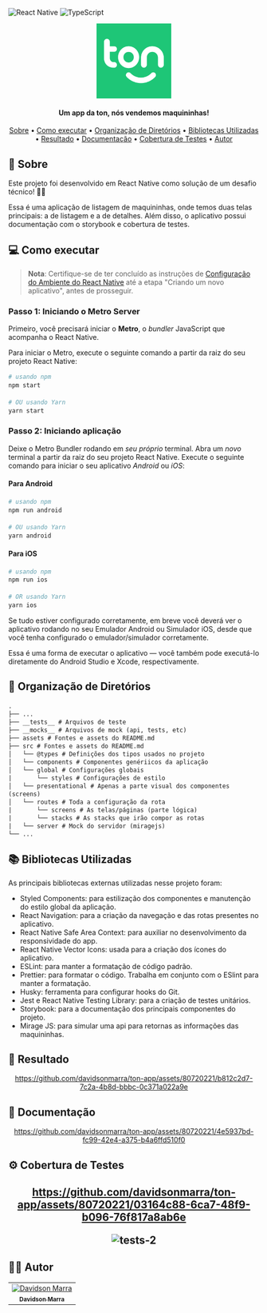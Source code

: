![React Native](https://img.shields.io/badge/react_native-%2320232a.svg?style=for-the-badge&logo=react&logoColor=%2361DAFB)
![TypeScript](https://img.shields.io/badge/typescript-%23007ACC.svg?style=for-the-badge&logo=typescript&logoColor=white)

<div align="center">
  <img align="center" alt="Logo do app" src="./assets/icon-ton.png" width=150>
</div>
<h4 align="center">Um app da ton, nós vendemos maquininhas!</h4>
<p align="center">
 <a href="#sobre">Sobre</a> •
 <a href="#executar">Como executar</a> • 
 <a href="#dir">Organização de Diretórios</a> • 
 <a href="#libs">Bibliotecas Utilizadas</a> • 
 <a href="#resultado">Resultado</a> • 
 <a href="#doc">Documentação</a> • 
 <a href="#tests">Cobertura de Testes</a> • 
 <a href="#autor">Autor</a>
</p>

<h2 id="sobre">🧾 Sobre</h2>
<p>Este projeto foi desenvolvido em React Native como solução de um desafio técnico! 👨‍💻</p>
<p>Essa é uma aplicação de listagem de maquininhas, onde temos duas telas principais: a de listagem e a de detalhes. Além disso, o aplicativo possui documentação com o storybook e cobertura de testes.</p>

<h2 id="executar">💻 Como executar</h2>

> **Nota**: Certifique-se de ter concluído as instruções de
> [Configuração do Ambiente do React Native](https://reactnative.dev/docs/environment-setup) até a
> etapa "Criando um novo aplicativo", antes de prosseguir.

<h3>Passo 1: Iniciando o Metro Server</h3>

Primeiro, você precisará iniciar o **Metro**, o _bundler_ JavaScript que acompanha o React Native.

Para iniciar o Metro, execute o seguinte comando a partir da raiz do seu projeto React Native:

```bash
# usando npm
npm start

# OU usando Yarn
yarn start
```

<h3>Passo 2: Iniciando aplicação</h3>

Deixe o Metro Bundler rodando em _seu próprio_ terminal. Abra um _novo_ terminal a partir da raiz do
seu projeto React Native. Execute o seguinte comando para iniciar o seu aplicativo _Android_ ou
_iOS_:

<h4>Para Android</h4>

```bash
# usando npm
npm run android

# OU usando Yarn
yarn android
```

<h4>Para iOS</h4>

```bash
# usando npm
npm run ios

# OR usando Yarn
yarn ios
```

Se tudo estiver configurado corretamente, em breve você deverá ver o aplicativo rodando no seu
Emulador Android ou Simulador iOS, desde que você tenha configurado o emulador/simulador
corretamente.

Essa é uma forma de executar o aplicativo — você também pode executá-lo diretamente do Android
Studio e Xcode, respectivamente.

<h2 id="executar">📁 Organização de Diretórios</h2>

    .
    ├── ...
    ├── __tests__ # Arquivos de teste
    ├── __mocks__ # Arquivos de mock (api, tests, etc)
    ├── assets # Fontes e assets do README.md
    ├── src # Fontes e assets do README.md
    │   └── @types # Definições dos tipos usados no projeto
    │   └── components # Componentes genériicos da aplicação
    │   └── global # Configurações globais
    |       └── styles # Configurações de estilo
    │   └── presentational # Apenas a parte visual dos componentes (screens)
    │   └── routes # Toda a configuração da rota
    |       └── screens # As telas/páginas (parte lógica)
    |       └── stacks # As stacks que irão compor as rotas
    |   └── server # Mock do servidor (miragejs)
    └── ...

<h2 id="libs">📚 Bibliotecas Utilizadas</h2>
<p>As principais bibliotecas externas utilizadas nesse projeto foram:</p>
<ul>
  <li>Styled Components: para estilização dos componentes e manutenção do estilo global da aplicação.</li>
  <li>React Navigation: para a criação da navegação e das rotas presentes no aplicativo.</li>
  <li>React Native Safe Area Context: para auxiliar no desenvolvimento da responsividade do app.</li>
  <li>React Native Vector Icons: usada para a criação dos ícones do aplicativo.</li>
  <li>ESLint: para manter a formatação de código padrão.</li>
  <li>Prettier: para formatar o código. Trabalha em conjunto com o ESlint para manter a formatação.</li>
  <li>Husky: ferramenta para configurar hooks do Git.</li>
  <li>Jest e React Native Testing Library: para a criação de testes unitários.</li>
  <li>Storybook: para a documentação dos principais componentes do projeto.</li>
  <li>Mirage JS: para simular uma api para retornas as informações das maquininhas.</li>
</ul>

<h2 id="resultado">📱 Resultado</h2>
<div align="center">


https://github.com/davidsonmarra/ton-app/assets/80720221/b812c2d7-7c2a-4b8d-bbbc-0c371a022a9e


</div>

<h2 id='doc'>📖 Documentação</h2>
<div align="center">


https://github.com/davidsonmarra/ton-app/assets/80720221/4e5937bd-fc99-42e4-a375-b4a6ffd510f0


</div>

<h2 id='tests'>⚙️ Cobertura de Testes<h2>
<div align="center">


https://github.com/davidsonmarra/ton-app/assets/80720221/03164c88-6ca7-48f9-b096-76f817a8ab6e


![tests-2](https://github.com/davidsonmarra/ton-app/assets/80720221/c6e60726-a9b6-4db3-a54b-41cbb0b709ca)

</div>

<h2 id="autor">👨‍💻 Autor</h2>
<table>
  <tr>
    <td align="center">
      <a href="https://github.com/davidsonmarra">
        <img src="https://github.com/davidsonmarra.png?size=100" width="100px;" alt="Davidson Marra"/><br>
        <sub>
          <b>Davidson Marra</b>
        </sub>
      </a>
    </td>
  </tr>
</table>
